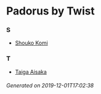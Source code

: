 # Padorus by Twist

### S
* [Shouko Komi](https://github.com/shadow578/Project-Padoru/blob/master/table-of-contents/characters/ShoukoKomi.md)

### T
* [Taiga Aisaka](https://github.com/shadow578/Project-Padoru/blob/master/table-of-contents/characters/TaigaAisaka.md)

###### Generated on 2019-12-01T17:02:38
